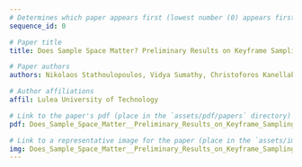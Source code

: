 ```yaml
---
# Determines which paper appears first (lowest number (0) appears first)
sequence_id: 0

# Paper title
title: Does Sample Space Matter? Preliminary Results on Keyframe Sampling Optimization for LiDAR-based Place Recognition

# Paper authors
authors: Nikolaos Stathoulopoulos, Vidya Sumathy, Christoforos Kanellakis and George Nikolakopoulos

# Author affiliations
affil: Lulea University of Technology

# Link to the paper's pdf (place in the `assets/pdf/papers` directory)
pdf: Does_Sample_Space_Matter__Preliminary_Results_on_Keyframe_Sampling_Optimization_for_LiDAR_based_Place_Recognition.pdf

# Link to a representative image for the paper (place in the `assets/img/papers` directory)
img: Does_Sample_Space_Matter__Preliminary_Results_on_Keyframe_Sampling_Optimization_for_LiDAR_based_Place_Recognition.png
---
```

